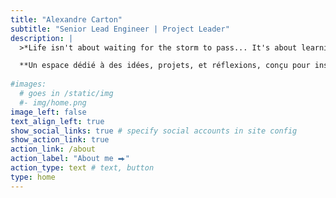 ```yaml
---
title: "Alexandre Carton"
subtitle: "Senior Lead Engineer | Project Leader"
description: |
  >*Life isn't about waiting for the storm to pass... It's about learning to dance in the rain.*

  **Un espace dédié à des idées, projets, et réflexions, conçu pour inspirer et partager.**
  
#images:
  # goes in /static/img
  #- img/home.png
image_left: false
text_align_left: true
show_social_links: true # specify social accounts in site config
show_action_link: true
action_link: /about
action_label: "About me ⮕"
action_type: text # text, button
type: home
---
```


